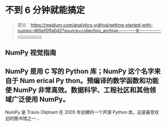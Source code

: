 # 不到 6 分钟就能搞定

> 原文：<https://medium.com/analytics-vidhya/getting-started-with-numpy-d65ef0ffa0d2?source=collection_archive---------8----------------------->

## NumPy 视觉指南

## NumPy 是用 C 写的 Python 库；NumPy 这个名字来自于 **Num** erical **Py** thon。预编译的数学函数和功能使 NumPy 非常高效。数据科学、工程社区和其他领域广泛使用 NumPy。

NumPy 是 Travis Oliphant 在 2005 年创建的一个开源 Python 库。这是最受欢迎的图书馆之一…